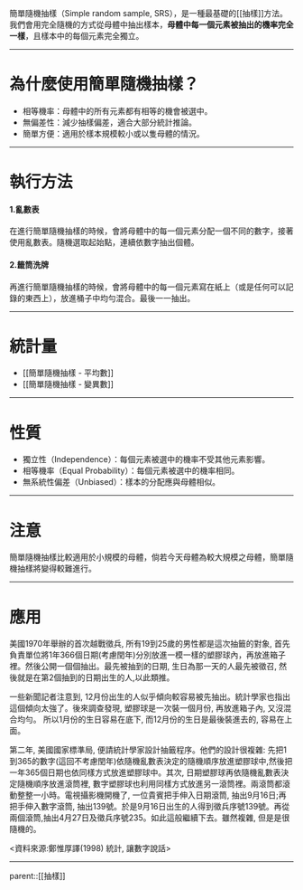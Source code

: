 簡單隨機抽樣（Simple random sample, SRS），是一種最基礎的[[抽樣]]方法。我們會用完全隨機的方式從母體中抽出樣本，**母體中每一個元素被抽出的機率完全一樣**，且樣本中的每個元素完全獨立。
- - -
# 為什麼使用簡單隨機抽樣？
- 相等機率：母體中的所有元素都有相等的機會被選中。
- 無偏差性：減少抽樣偏差，適合大部分統計推論。
- 簡單方便：適用於樣本規模較小或以隻母體的情況。
- - -
# 執行方法
#### 1.亂數表
在進行簡單隨機抽樣的時候，會將母體中的每一個元素分配一個不同的數字，接著使用亂數表。隨機選取起始點，連續依數字抽出個體。
#### 2.籤筒洗牌
再進行簡單隨機抽樣的時候，會將母體中的每一個元素寫在紙上（或是任何可以記錄的東西上），放進桶子中均勻混合。最後一一抽出。
- - -
# 統計量

- [[簡單隨機抽樣 - 平均數]]
- [[簡單隨機抽樣 - 變異數]]

- - -
# 性質
- 獨立性（Independence）：每個元素被選中的機率不受其他元素影響。
- 相等機率（Equal Probability）：每個元素被選中的機率相同。
- 無系統性偏差（Unbiased）：樣本的分配應與母體相似。
- - -
# 注意
簡單隨機抽樣比較適用於小規模的母體，倘若今天母體為較大規模之母體，簡單隨機抽樣將變得較難進行。
- - - 
# 應用
美國1970年舉辦的首次越戰徵兵, 所有19到25歲的男性都是這次抽籤的對象, 首先負責單位將1年366個日期(考慮閏年)分別放進一模一樣的塑膠球內，再放進箱子裡。然後公開一個個抽出。最先被抽到的日期, 生日為那一天的人最先被徵召, 然後就是在第2個抽到的日期出生的人,以此類推。  
  
一些新聞記者注意到, 12月份出生的人似乎傾向較容易被先抽出。統計學家也指出這個傾向太強了。後來調查發現, 塑膠球是一次裝一個月份, 再放進箱子內, 又沒混合均勻。 所以1月份的生日容易在底下, 而12月份的生日是最後裝進去的, 容易在上面。  
  
第二年, 美國國家標準局, 便請統計學家設計抽籤程序。他們的設計很複雜: 先把1到365的數字(這回不考慮閏年)依隨機亂數表決定的隨機順序放進塑膠球中,然後把一年365個日期也依同樣方式放進塑膠球中。其次, 日期塑膠球再依隨機亂數表決定隨機順序放進滾筒裡, 數字塑膠球也利用同樣方式放進另一滾筒裡。兩滾筒都滾動整整一小時。電視攝影機開機了, 一位貴賓把手伸入日期滾筒, 抽出9月16日;再把手伸入數字滾筒, 抽出139號。於是9月16日出生的人得到徵兵序號139號。再從兩個滾筒,抽出4月27日及徵兵序號235。如此這般繼續下去。雖然複雜, 但是是很隨機的。

<資料來源:鄭惟厚譯(1998) 統計, 讓數字說話>
- - -
parent::[[抽樣]]